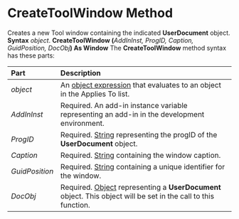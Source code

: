 
# CreateToolWindow Method



Creates a new Tool window containing the indicated  **UserDocument** object.
 **Syntax**
 _object_. **CreateToolWindow (**_AddInInst, ProgID, Caption, GuidPosition, DocObj_**) As Window**
The  **CreateToolWindow** method syntax has these parts:


|**Part**|**Description**|
|:-----|:-----|
| _object_|An  [object expression](b8bdf64f-5920-1ae9-16d0-b26d09524a30.md) that evaluates to an object in the Applies To list.|
| _AddInInst_|Required. An add-in instance variable representing an add-in in the development environment.|
| _ProgID_|Required.  [String](b8bdf64f-5920-1ae9-16d0-b26d09524a30.md) representing the progID of the **UserDocument** object.|
| _Caption_|Required.  [String](b8bdf64f-5920-1ae9-16d0-b26d09524a30.md) containing the window caption.|
| _GuidPosition_|Required.  [String](b8bdf64f-5920-1ae9-16d0-b26d09524a30.md) containing a unique identifier for the window.|
| _DocObj_|Required.  [Object](b8bdf64f-5920-1ae9-16d0-b26d09524a30.md) representing a **UserDocument** object. This object will be set in the call to this function.|

